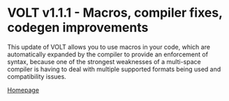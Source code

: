 # VOLT v1.1.1 - Macros, compiler fixes, codegen improvements

This update of VOLT allows you to use macros in your code, which are
automatically expanded by the compiler to provide an enforcement of syntax,
because one of the strongest weaknesses of a multi-space compiler is having to
deal with multiple supported formats being used and compatibility issues.

[Homepage](../index.html)
